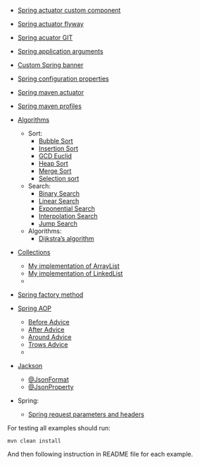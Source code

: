 
+ [Spring actuator custom component](spring-actuator-custom-component)
+ [Spring actuator flyway](spring-actuator-flyway)
+ [Spring acuator GIT](spring-actuator-git)
+ [Spring application arguments](spring-application-arguments)
+ [Custom Spring banner](spring-banner)
+ [Spring configuration properties](spring-configuration-properties)
+ [Spring maven actuator](spring-maven-actuator)
+ [Spring maven profiles](spring-maven-profiles)
+ [Algorithms](algorithms)
  + Sort:
    + [Bubble Sort](algorithms/src/main/java/kovteba/sort/bubblesort/BubbleSort.java)
    + [Insertion Sort](algorithms/src/main/java/kovteba/sort/insertionsort/readMe.md)
    + [GCD Euclid](algorithms/src/main/java/kovteba/sort/euclid)
    + [Heap Sort](algorithms/src/main/java/kovteba/sort/heapsort/readMe.md)
    + [Merge Sort](algorithms/src/main/java/kovteba/sort/mergesort/readMe.md)
    + [Selection sort](algorithms/src/main/java/kovteba/sort/selectionsort/readMe.md)
  + Search:
    + [Binary Search](algorithms/src/main/java/kovteba/search/binarysearch/readMe.md)
    + [Linear Search](algorithms/src/main/java/kovteba/search/linearsearch)
    + [Exponential Search](algorithms/src/main/java/kovteba/search/exponentialsearch/readMe.md)
    + [Interpolation Search](algorithms/src/main/java/kovteba/search/interpolationsearch/readMe.md)
    + [Jump Search](algorithms/src/main/java/kovteba/search/jumpsearch/readMe.md)
  + Algorithms:
    + [Dijkstra’s algorithm](algorithms/src/main/java/kovteba/algorithm/dijkstra/readMe.md) 
+ [Collections](collections)
  + [My implementation of ArrayList](collections/src/main/java/kovteba/myarraylist)
  + [My implementation of LinkedList](collections/src/main/java/kovteba/linkedlist)
  + []()
+ [Spring factory method](spring-factory-method)
+ [Spring AOP]()
  + [Before Advice](spring-aop/src/main/java/kovteba/before)
  + [After Advice](spring-aop/src/main/java/kovteba/after)
  + [Around Advice](spring-aop/src/main/java/kovteba/around)
  + [Trows Advice](spring-aop/src/main/java/kovteba/trowadvice)
  + []()

+ [Jackson]()
  + [@JsonFormat](jackson/src/main/java/kovteba/jsonformat)
  + [@JsonProperty](jackson/src/main/java/kovteba/jsonproperty)

+ Spring:
  + [Spring request parameters and headers](spring-request-mapping/readMe.md)

For testing all examples should run:

```shell
mvn clean install
```

And then following instruction in README file for each example.